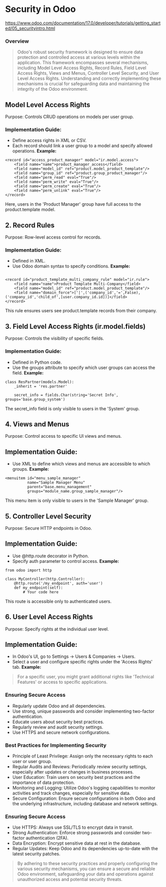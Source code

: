 # Security in Odoo
https://www.odoo.com/documentation/17.0/developer/tutorials/getting_started/05_securityintro.html

### Overview
> Odoo's robust security framework is designed to ensure data protection and controlled access at various levels within the application. This framework encompasses several mechanisms, including Model Level Access Rights, Record Rules, Field Level Access Rights, Views and Menus, Controller Level Security, and User Level Access Rights. Understanding and correctly implementing these mechanisms is crucial for safeguarding data and maintaining the integrity of the Odoo environment.


## Model Level Access Rights
Purpose: Controls CRUD operations on models per user group.
### Implementation Guide:

- Define access rights in XML or CSV.
- Each record should link a user group to a model and specify allowed operations.
**Example:**
```
<record id="access_product_manager" model="ir.model.access">
    <field name="name">product_manager_access</field>
    <field name="model_id" ref="product.model_product_template"/>
    <field name="group_id" ref="product.group_product_manager"/>
    <field name="perm_read" eval="True"/>
    <field name="perm_write" eval="True"/>
    <field name="perm_create" eval="True"/>
    <field name="perm_unlink" eval="True"/>
</record>
```
Here, users in the 'Product Manager' group have full access to the product.template model.

## 2. Record Rules
Purpose: Row-level access control for records.

### Implementation Guide:
- Defined in XML.
- Use Odoo domain syntax to specify conditions.
**Example:**
```

<record id="product_template_multi_company_rule" model="ir.rule">
    <field name="name">Product Template Multi-Company</field>
    <field name="model_id" ref="product.model_product_template"/>
    <field name="domain_force">['|',('company_id','=',False),('company_id','child_of',[user.company_id.id])]</field>
</record>
```
This rule ensures users see product.template records from their company.

## 3. Field Level Access Rights (ir.model.fields)
Purpose: Controls the visibility of specific fields.

### Implementation Guide:
- Defined in Python code.
- Use the groups attribute to specify which user groups can access the field.
**Example:**

```
class ResPartner(models.Model):
    _inherit = 'res.partner'

    secret_info = fields.Char(string='Secret Info', groups='base.group_system')
```
The secret_info field is only visible to users in the 'System' group.

## 4. Views and Menus
Purpose: Control access to specific UI views and menus.
## Implementation Guide:
- Use XML to define which views and menus are accessible to which groups.
**Example:**

```
<menuitem id="menu_sample_manager"
          name="Sample Manager Menu"
          parent="base.menu_management"
          groups="module_name.group_sample_manager"/>
```
This menu item is only visible to users in the 'Sample Manager' group.

## 5. Controller Level Security
Purpose: Secure HTTP endpoints in Odoo.

## Implementation Guide:
- Use @http.route decorator in Python.
- Specify auth parameter to control access.
**Example:**

```
from odoo import http

class MyController(http.Controller):
    @http.route('/my_endpoint', auth='user')
    def my_endpoint(self):
        # Your code here
```
This route is accessible only to authenticated users.

## 6. User Level Access Rights
Purpose: Specify rights at the individual user level.

## Implementation Guide:
- In Odoo's UI, go to Settings -> Users & Companies -> Users.
- Select a user and configure specific rights under the 'Access Rights' tab.
**Example:**

> For a specific user, you might grant additional rights like 'Technical Features' or access to specific applications.
### Ensuring Secure Access
- Regularly update Odoo and all dependencies.
- Use strong, unique passwords and consider implementing two-factor authentication.
- Educate users about security best practices.
- Regularly review and audit security settings.
- Use HTTPS and secure network configurations.

### Best Practices for Implementing Security
- Principle of Least Privilege: Assign only the necessary rights to each user or user group.
- Regular Audits and Reviews: Periodically review security settings, especially after updates or changes in business processes.
- User Education: Train users on security best practices and the importance of data protection.
- Monitoring and Logging: Utilize Odoo's logging capabilities to monitor activities and track changes, especially for sensitive data.
- Secure Configuration: Ensure secure configurations in both Odoo and the underlying infrastructure, including database and network settings.
### Ensuring Secure Access
- Use HTTPS: Always use SSL/TLS to encrypt data in transit.
- Strong Authentication: Enforce strong passwords and consider two-factor authentication (2FA).
- Data Encryption: Encrypt sensitive data at rest in the database.
- Regular Updates: Keep Odoo and its dependencies up-to-date with the latest security patches.
> By adhering to these security practices and properly configuring the various security mechanisms, you can ensure a secure and reliable Odoo environment, safeguarding your data and operations against unauthorized access and potential security threats.
